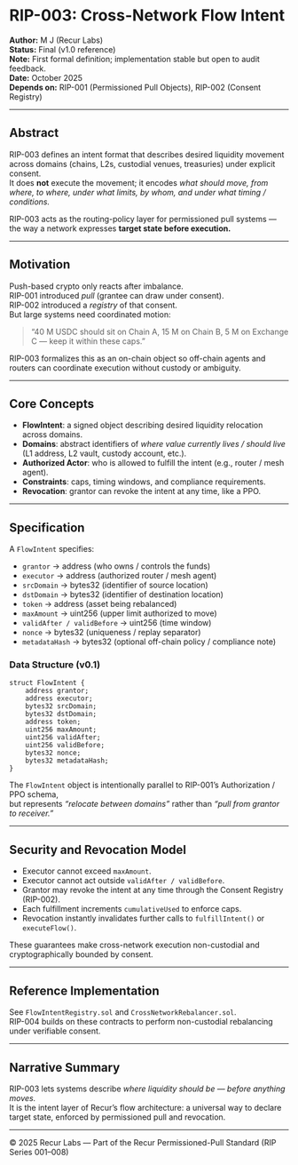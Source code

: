 # RIP-003: Cross-Network Flow Intent

**Author:** M J (Recur Labs)  
**Status:** Final (v1.0 reference)  
**Note:** First formal definition; implementation stable but open to audit feedback.  
**Date:** October 2025  
**Depends on:** RIP-001 (Permissioned Pull Objects), RIP-002 (Consent Registry)

---

## Abstract

RIP-003 defines an intent format that describes desired liquidity movement across domains (chains, L2s, custodial venues, treasuries) under explicit consent.  
It does **not** execute the movement; it encodes *what should move, from where, to where, under what limits, by whom, and under what timing / conditions.*

RIP-003 acts as the routing-policy layer for permissioned pull systems — the way a network expresses **target state before execution.**

---

## Motivation

Push-based crypto only reacts after imbalance.  
RIP-001 introduced *pull* (grantee can draw under consent).  
RIP-002 introduced a *registry* of that consent.  
But large systems need coordinated motion:

> “40 M USDC should sit on Chain A, 15 M on Chain B, 5 M on Exchange C — keep it within these caps.”

RIP-003 formalizes this as an on-chain object so off-chain agents and routers can coordinate execution without custody or ambiguity.

---

## Core Concepts

- **FlowIntent**: a signed object describing desired liquidity relocation across domains.  
- **Domains**: abstract identifiers of *where value currently lives / should live* (L1 address, L2 vault, custody account, etc.).  
- **Authorized Actor**: who is allowed to fulfill the intent (e.g., router / mesh agent).  
- **Constraints**: caps, timing windows, and compliance requirements.  
- **Revocation**: grantor can revoke the intent at any time, like a PPO.

---

## Specification

A `FlowIntent` specifies:

- `grantor`  → address (who owns / controls the funds)  
- `executor` → address (authorized router / mesh agent)  
- `srcDomain` → bytes32 (identifier of source location)  
- `dstDomain` → bytes32 (identifier of destination location)  
- `token`     → address (asset being rebalanced)  
- `maxAmount` → uint256 (upper limit authorized to move)  
- `validAfter / validBefore` → uint256 (time window)  
- `nonce`     → bytes32 (uniqueness / replay separator)  
- `metadataHash` → bytes32 (optional off-chain policy / compliance note)

### Data Structure (v0.1)

~~~
struct FlowIntent {
    address grantor;
    address executor;
    bytes32 srcDomain;
    bytes32 dstDomain;
    address token;
    uint256 maxAmount;
    uint256 validAfter;
    uint256 validBefore;
    bytes32 nonce;
    bytes32 metadataHash;
}
~~~

The `FlowIntent` object is intentionally parallel to RIP-001’s Authorization / PPO schema,  
but represents *“relocate between domains”* rather than *“pull from grantor to receiver.”*

---

## Security and Revocation Model

- Executor cannot exceed `maxAmount`.  
- Executor cannot act outside `validAfter / validBefore`.  
- Grantor may revoke the intent at any time through the Consent Registry (RIP-002).  
- Each fulfillment increments `cumulativeUsed` to enforce caps.  
- Revocation instantly invalidates further calls to `fulfillIntent()` or `executeFlow()`.

These guarantees make cross-network execution non-custodial and cryptographically bounded by consent.

---

## Reference Implementation

See `FlowIntentRegistry.sol` and `CrossNetworkRebalancer.sol`.  
RIP-004 builds on these contracts to perform non-custodial rebalancing under verifiable consent.

---

## Narrative Summary

RIP-003 lets systems describe *where liquidity should be — before anything moves.*  
It is the intent layer of Recur’s flow architecture: a universal way to declare target state, enforced by permissioned pull and revocation.

---

© 2025 Recur Labs — Part of the Recur Permissioned-Pull Standard (RIP Series 001–008)
